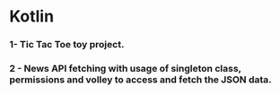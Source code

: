 # Kotlin

### 1- Tic Tac Toe toy project. <br>
### 2 - News API fetching with usage of singleton class, permissions and volley to access and fetch the JSON data.
